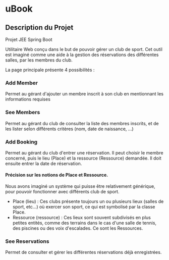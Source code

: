 # uBook

## Description du Projet
Projet JEE Spring Boot

Utilitaire Web conçu dans le but de pouvoir gérer un club de sport. 
Cet outil est imaginé comme une aide à la gestion des réservations des différentes salles, par les membres du club.

La page principale présente 4 possibilités :

### Add Member
Permet au gérant d'ajouter un membre inscrit à son club en mentionnant les informations requises

### See Members
Permet au gérant du club de consulter la liste des membres inscrits, et de les lister selon différents critères (nom, date de naissance, ...)

### Add Booking
Permet au gérant du club d'entrer une réservation. Il peut choisir le membre concerné, puis le lieu (Place) et la ressource (Ressource) demandée. Il doit ensuite entrer la date de réservation.

#### Précision sur les notions de Place et Ressource.
Nous avons imaginé un système qui puisse être relativement générique, pour pouvoir fonctionner avec différents club de sport.
+ Place (lieu) :
Ces clubs présente toujours un ou plusieurs lieux (salles de sport, etc...) où exercer son sport, ce qui est symbolisé par la classe Place.
+ Ressource (ressource) :
Ces lieux sont souvent subdivisés en plus petites entités, comme des terrains dans le cas d'une salle de tennis, des piscines ou des voix d'escalades. Ce sont les Ressources.

### See Reservations
Permet de consulter et gérer les différentes réservations déjà enregistrées.

